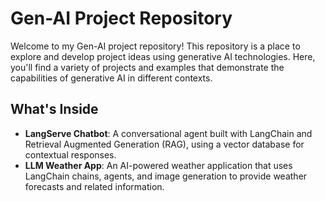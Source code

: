 # Gen-AI Project Repository

Welcome to my Gen-AI project repository! This repository is a place to explore and develop project ideas using generative AI technologies. Here, you'll find a variety of projects and examples that demonstrate the capabilities of generative AI in different contexts.

## What's Inside
- **LangServe Chatbot**: A conversational agent built with LangChain and Retrieval Augmented Generation (RAG), using a vector database for contextual responses.
- **LLM Weather App**: An AI-powered weather application that uses LangChain chains, agents, and image generation to provide weather forecasts and related information.
